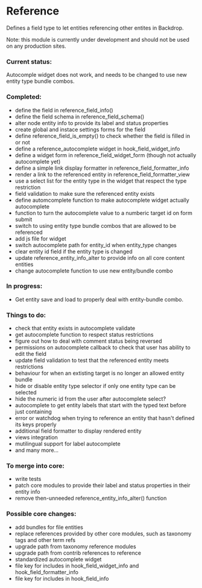# Reference
Defines a field type to let entities referencing other entites in Backdrop.

Note: this module is currently under development and should not be used on any production sites.

### Current status:

Autocomple widget does not work, and needs to be changed to use new entity type bundle combos.

### Completed:

* define the field in reference_field_info()
* define the field schema in reference_field_schema()
* alter node entity info to provide its label and status properties
* create global and instace settings forms for the field
* define reference_field_is_empty() to check whether the field is filled in or not
* define a reference_autocomplete widget in hook_field_widget_info
* define a widget form in reference_field_widget_form (though not actually autocomplete yet)
* define a simple link display formatter in reference_field_formatter_info
* render a link to the referenced entity in reference_field_formatter_view
* use a select list for the entity type in the widget that respect the type restriction
* field validation to make sure the referenced entity exists
* define automcomplete function to make autocomplete widget actually autocomplete
* function to turn the autocomplete value to a numberic target id on form submit
* switch to using entity type bundle combos that are allowed to be referenced
* add js file for widget
* switch autocomplete path for entity_id when entity_type changes
* clear entity id field if the entity type is changed
* update reference_entity_info_alter to provide info on all core content entities
* change autocomplete function to use new entity/bundle combo

### In progress:

* Get entity save and load to properly deal with entity-bundle combo.

### Things to do:

* check that entity exists in autocomplete validate
* get autocomplete function to respect status restrictions
* figure out how to deal with comment status being reversed
* permissions on autocomplete callback to check that user has ability to edit the field
* update field validation to test that the referenced entity meets restrictions
* behaviour for when an extisting target is no longer an allowed entity bundle
* hide or disable entity type selector if only one entity type can be selected
* hide the numeric id from the user after autocomplete select?
* autocomplete to get entity labels that start with the typed text before just containing
* error or watchdog when trying to reference an entity that hasn't defined its keys properly
* additional field formatter to display rendered entity
* views integration
* mutilingual support for label autocomplete
* and many more...

### To merge into core:

* write tests
* patch core modules to provide their label and status properties in their entity info
* remove then-unneeded reference_entity_info_alter() function

### Possible core changes:
* add bundles for file entities
* replace references provided by other core modules, such as taxonomy tags and other term refs
* upgrade path from taxonomy reference modules
* upgrade path from contrib references to reference
* standardized autocomplete widget
* file key for includes in hook_field_widget_info and hook_field_formatter_info
* file key for includes in hook_field_info
